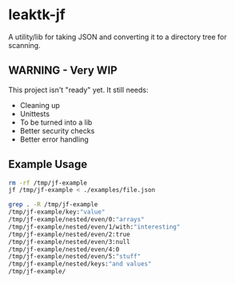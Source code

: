 # leaktk-jf

A utility/lib for taking JSON and converting it to a directory tree for scanning.

## WARNING - Very WIP

This project isn't "ready" yet. It still needs:

* Cleaning up
* Unittests
* To be turned into a lib
* Better security checks
* Better error handling


## Example Usage

```sh
rm -rf /tmp/jf-example
jf /tmp/jf-example < ./examples/file.json

grep . -R /tmp/jf-example
/tmp/jf-example/key:"value"
/tmp/jf-example/nested/even/0:"arrays"
/tmp/jf-example/nested/even/1/with:"interesting"
/tmp/jf-example/nested/even/2:true
/tmp/jf-example/nested/even/3:null
/tmp/jf-example/nested/even/4:0
/tmp/jf-example/nested/even/5:"stuff"
/tmp/jf-example/nested/keys:"and values"
/tmp/jf-example/
```
